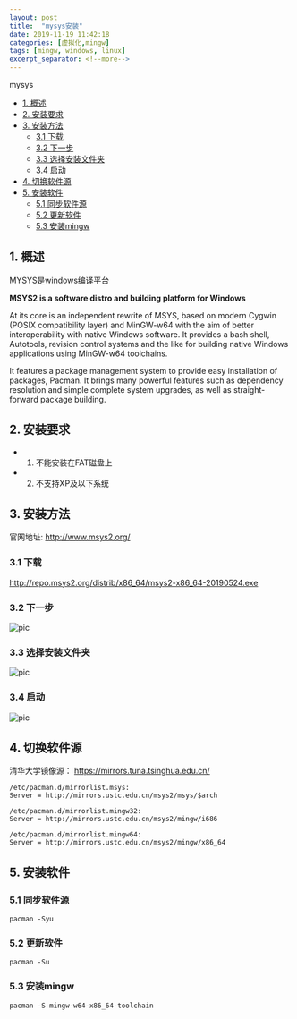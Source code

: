 ```yaml
---
layout: post
title:  "mysys安装"
date: 2019-11-19 11:42:18
categories: [虚拟化,mingw]
tags: [mingw, windows, linux]
excerpt_separator: <!--more-->
---
```

mysys
<!--more-->

<!-- @import "[TOC]" {cmd="toc" depthFrom=1 depthTo=6 orderedList=false} -->

<!-- code_chunk_output -->

- [1. 概述](#1-概述)
- [2. 安装要求](#2-安装要求)
- [3. 安装方法](#3-安装方法)
  - [3.1 下载](#31-下载)
  - [3.2 下一步](#32-下一步)
  - [3.3 选择安装文件夹](#33-选择安装文件夹)
  - [3.4 启动](#34-启动)
- [4. 切换软件源](#4-切换软件源)
- [5. 安装软件](#5-安装软件)
  - [5.1 同步软件源](#51-同步软件源)
  - [5.2 更新软件](#52-更新软件)
  - [5.3 安装mingw](#53-安装mingw)

<!-- /code_chunk_output -->


## 1. 概述

MYSYS是windows编译平台

**MSYS2 is a software distro and building platform for Windows**

At its core is an independent rewrite of MSYS, based on modern Cygwin (POSIX compatibility layer) and MinGW-w64 with the aim of better interoperability with native Windows software. It provides a bash shell, Autotools, revision control systems and the like for building native Windows applications using MinGW-w64 toolchains.

It features a package management system to provide easy installation of packages, Pacman. It brings many powerful features such as dependency resolution and simple complete system upgrades, as well as straight-forward package building.

## 2. 安装要求

* 1. 不能安装在FAT磁盘上
* 2. 不支持XP及以下系统

## 3. 安装方法

官网地址: http://www.msys2.org/

### 3.1 下载

http://repo.msys2.org/distrib/x86_64/msys2-x86_64-20190524.exe

### 3.2 下一步

![pic](/images/1_msys32-start.png)

### 3.3 选择安装文件夹

![pic](/images/2_msys32-install_path.png)

### 3.4 启动

![pic](/images/5_msys2-finish_install.png)

## 4. 切换软件源

清华大学镜像源：
https://mirrors.tuna.tsinghua.edu.cn/

```
/etc/pacman.d/mirrorlist.msys:
Server = http://mirrors.ustc.edu.cn/msys2/msys/$arch

/etc/pacman.d/mirrorlist.mingw32:
Server = http://mirrors.ustc.edu.cn/msys2/mingw/i686

/etc/pacman.d/mirrorlist.mingw64:
Server = http://mirrors.ustc.edu.cn/msys2/mingw/x86_64
```

## 5. 安装软件

### 5.1 同步软件源

```shell
pacman -Syu
```

### 5.2 更新软件

```shell
pacman -Su
```

### 5.3 安装mingw

```shell
pacman -S mingw-w64-x86_64-toolchain
```